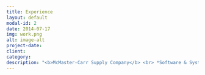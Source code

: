 ```yaml
---
title: Experience
layout: default
modal-id: 2
date: 2014-07-17
img: work.png
alt: image-alt
project-date: 
client: 
category: 
description: "<b>McMaster-Carr Supply Company</b> <br> *Software & Systems Engineer I* <br> June 2022 -- Present <br> <br> **Major League Baseball** <br> *Houston Astros Women in Sports Data Fellow* <br> August 2022 <br> <br> **Rice University** <br> *Welcome Center Student Assistant* <br> August 2021 -- May 2022 <br> *Linear Algebra Grader* <br> February 2021 -- May 2022 <br> *Women's Soccer Data Analyst* <br> September 2021 -- May 2022 <br> <br> **National Football League** <br> *NFL Women's Forum Participant* <br> March 2022 <br> *NFL Big Data Bowl Mentorship Program Mentee* <br> October 2021 -- January 2022 <br> <br> **Polymath Jr. REU** <br> *Student Researcher* <br> June 2021 -- August 2021"
---
```

